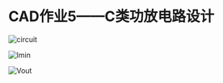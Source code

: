 # CAD作业5——C类功放电路设计

![circuit](E:\清华大学_本科_课程学习\2021-2022春季学期\通信电路\通信电路\作业\week5\CAD\circuit.png)





![Imin](E:\清华大学_本科_课程学习\2021-2022春季学期\通信电路\通信电路\作业\week5\CAD\Imin.png)



![Vout](E:\清华大学_本科_课程学习\2021-2022春季学期\通信电路\通信电路\作业\week5\CAD\Vout.png)